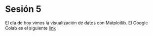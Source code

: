 # Sesión 5

El día de hoy vimos la visualización de datos con Matplotlib.
El Google Colab es el siguiente [link](https://colab.research.google.com/drive/1qFJtoI6-3cxlprqRS5HBA3eL-fD1JS32?usp=sharing)
